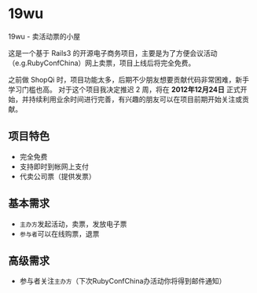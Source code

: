 # 19wu

19wu - 卖活动票的小屋

这是一个基于 Rails3 的开源电子商务项目，主要是为了方便会议活动（e.g.RubyConfChina）网上卖票，项目上线后将完全免费。

之前做 ShopQi 时，项目功能太多，后期不少朋友想要贡献代码非常困难，新手学习门槛也高。
对于这个项目我决定推迟 2 周，将在 **2012年12月24日** 正式开始，并持续利用业余时间进行完善，有兴趣的朋友可以在项目前期开始关注或贡献。

## 项目特色

* 完全免费
* 支持即时到帐网上支付
* 代卖公司票（提供发票）

## 基本需求

* `主办方`发起活动，卖票，发放电子票
* `参与者`可以在线购票，退票

## 高级需求

* 参与者关注`主办方`（下次RubyConfChina办活动你将得到邮件通知）